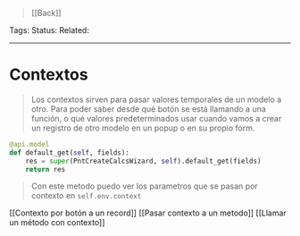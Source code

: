 > [[Back]]

Tags: 
Status: 
Related: 

___

# Contextos

> Los contextos sirven para pasar valores temporales de un modelo a otro.
> Para poder saber desde qué botón se está llamando a una función, o qué valores predeterminados usar cuando vamos a crear un registro de otro modelo en un popup o en su propio form. 


```python
@api.model  
def default_get(self, fields):  
    res = super(PntCreateCalcsWizard, self).default_get(fields)  
    return res
```
> Con este metodo puedo ver los parametros que se pasan por contexto en `self.env.context`

[[Contexto por botón a un record]]
[[Pasar contexto a un metodo]]
[[Llamar un método con contexto]]